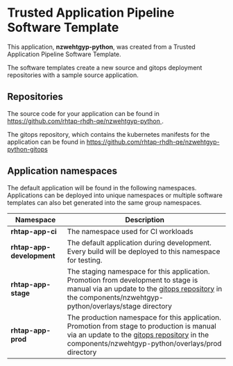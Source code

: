 # Trusted Application Pipeline Software Template

This application, **nzwehtgyp-python**, was created from a Trusted Application Pipeline Software Template.

The software templates create a new source and gitops deployment repositories with a sample source application. 

## Repositories

The source code for your application can be found in [https://github.com/rhtap-rhdh-qe/nzwehtgyp-python ](https://github.com/rhtap-rhdh-qe/nzwehtgyp-python ).
 
The gitops repository, which contains the kubernetes manifests for the application can be found in 
[https://github.com/rhtap-rhdh-qe/nzwehtgyp-python-gitops ](https://github.com/rhtap-rhdh-qe/nzwehtgyp-python-gitops ) 

## Application namespaces 

The default application will be found in the following namespaces. Applications can be deployed into unique namespaces or multiple software templates can also bet generated into the same group namespaces.  

|  Namespace   |  Description   |  
| -------- | -------- |
| **rhtap-app-ci** | The namespace used for CI workloads |
| **rhtap-app-development** | The default application during development. Every build will be deployed to this namespace for testing. |
| **rhtap-app-stage** | The staging namespace for this application. Promotion from development to stage is manual via an update to the [gitops repository](https://github.com/rhtap-rhdh-qe/nzwehtgyp-python-gitops ) in the components/nzwehtgyp-python/overlays/stage directory |
| **rhtap-app-prod** | The production namespace for this application. Promotion from stage to production is manual via an update to the [gitops repository](https://github.com/rhtap-rhdh-qe/nzwehtgyp-python-gitops ) in the components/nzwehtgyp-python/overlays/prod directory |